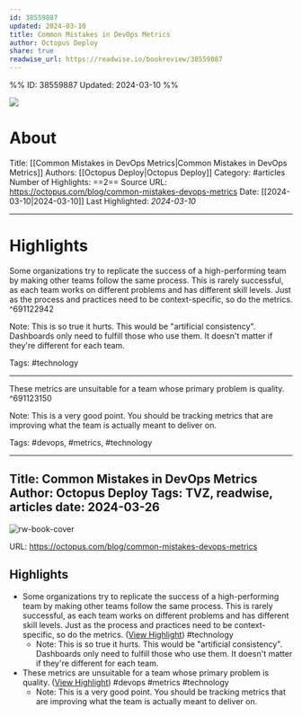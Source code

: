```yaml
---
id: 38559887
updated: 2024-03-10
title: Common Mistakes in DevOps Metrics
author: Octopus Deploy
share: true
readwise_url: https://readwise.io/bookreview/38559887
---
```


%%
ID: 38559887
Updated: 2024-03-10
%%

![]( https://i.octopus.com/blog/2022-12/common-mistakes-devops-metrics/blogimage-calculatingdorametrics-2022.png)

# About
Title: [[Common Mistakes in DevOps Metrics|Common Mistakes in DevOps Metrics]]
Authors: [[Octopus Deploy|Octopus Deploy]]
Category: #articles
Number of Highlights: ==2==
Source URL: https://octopus.com/blog/common-mistakes-devops-metrics
Date: [[2024-03-10|2024-03-10]]
Last Highlighted: *2024-03-10*

---

# Highlights

Some organizations try to replicate the success of a high-performing team by making other teams follow the same process. This is rarely successful, as each team works on different problems and has different skill levels. Just as the process and practices need to be context-specific, so do the metrics. ^691122942

Note: This is so true it hurts. This would be "artificial consistency". Dashboards only need to fulfill those who use them. It doesn't matter if they're different for each team. 

Tags: #technology

---
These metrics are unsuitable for a team whose primary problem is quality. ^691123150

Note: This is a very good point. You should be tracking metrics that are improving what the team is actually meant to deliver on. 

Tags: #devops, #metrics, #technology

------
Title: Common Mistakes in DevOps Metrics
Author: Octopus Deploy
Tags: TVZ, readwise, articles
date: 2024-03-26
---
![rw-book-cover](https://i.octopus.com/blog/2022-12/common-mistakes-devops-metrics/blogimage-calculatingdorametrics-2022.png)

URL: https://octopus.com/blog/common-mistakes-devops-metrics

## Highlights
- Some organizations try to replicate the success of a high-performing team by making other teams follow the same process. This is rarely successful, as each team works on different problems and has different skill levels. Just as the process and practices need to be context-specific, so do the metrics. ([View Highlight](https://read.readwise.io/read/01hrn79trw7a2xj1kvcx0z9zw3)) #technology 
    - Note: This is so true it hurts. This would be "artificial consistency". Dashboards only need to fulfill those who use them. It doesn't matter if they're different for each team.
- These metrics are unsuitable for a team whose primary problem is quality. ([View Highlight](https://read.readwise.io/read/01hrn7d6nrqdgtzwdmsdn5phzn)) #devops #metrics #technology 
    - Note: This is a very good point. You should be tracking metrics that are improving what the team is actually meant to deliver on.
